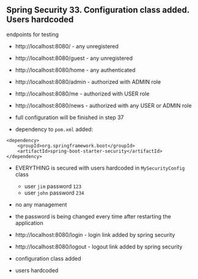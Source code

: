 ## Spring Security 33. Configuration class added. Users hardcoded

endpoints for testing

- http://localhost:8080/       - any unregistered
- http://localhost:8080/guest  - any unregistered
- http://localhost:8080/home   - any authenticated
- http://localhost:8080/admin  - authorized with ADMIN role
- http://localhost:8080/me     - authorized with USER role
- http://localhost:8080/news   - authorized with any USER or ADMIN role 
- full configuration will be finished in step 37 

- dependency to `pom.xml` added:
```        
<dependency>
    <groupId>org.springframework.boot</groupId>
    <artifactId>spring-boot-starter-security</artifactId>
</dependency>
```
- EVERYTHING is secured with users hardcoded in `MySecurityConfig` class
    - user `jim` password `123`
    - user `john` password `234`

- no any management
- the password is being changed every time after restarting the application
- http://localhost:8080/login  - login link added by spring security
- http://localhost:8080/logout - logout link added by spring security

- configuration class added
- users hardcoded
